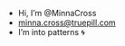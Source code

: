 - Hi, I’m @MinnaCross
- minna.cross@truepill.com
- I’m into patterns 🌀
<!---
MinnaCross/MinnaCross is a ✨ special ✨ repository because its `README.md` (this file) appears on your GitHub profile.
You can click the Preview link to take a look at your changes.
--->
